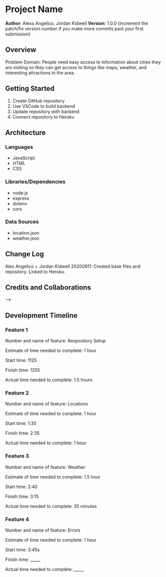 # Project Name

**Author**: Alexa Angelico, Jordan Kidwell
**Version**: 1.0.0 (increment the patch/fix version number if you make more commits past your first submission)

## Overview

Problem Domain: People need easy access to information about cities they are visiting so they can get access to things like maps, weather, and interesting attractions in the area.

## Getting Started

1. Create GitHub repository
2. Use VSCode to build backend
3. Update repository with backend
4. Connect repository to Heroku

## Architecture

### Languages

- JavaScript
- HTML
- CSS

### Libraries/Dependencies

- node.js
- express
- dotenv
- cors

### Data Sources

- location.json
- weather.json

## Change Log

Alex Angelico + Jordan Kidwell 20200911: Created base files and repository. Linked to Heroku.

## Credits and Collaborations
<!-- Give credit (and a link) to other people or resources that helped you build this application. -->
-->

## Development Timeline

### Feature 1

Number and name of feature: Respository Setup

Estimate of time needed to complete: 1 hour

Start time: 1125

Finish time: 1255

Actual time needed to complete: 1.5 hours

### Feature 2

Number and name of feature: Locations

Estimate of time needed to complete: 1 hour

Start time: 1:35

Finish time: 2:35

Actual time needed to complete: 1 hour

### Feature 3

Number and name of feature: Weather

Estimate of time needed to complete: 1.5 hour

Start time: 2:40

Finish time: 3:15

Actual time needed to complete: 35 minutes

### Feature 4

Number and name of feature: Errors

Estimate of time needed to complete: 1 hour

Start time: 3:45s

Finish time: _____

Actual time needed to complete: _____
